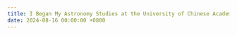 ```yaml
---
title: I Began My Astronomy Studies at the University of Chinese Academy of Sciences
date: 2024-08-16 00:00:00 +0800
---
```

